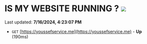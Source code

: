 # IS MY WEBSITE RUNNING ? [![](https://img.shields.io/static/v1?label=Sponsor&message=%E2%9D%A4&logo=GitHub&color=%23fe8e86)](https://github.com/sponsors/Youssef-Lehmam)

Last updated: **7/16/2024, 4:23:07 PM**

- `GET` [https://youssefservice.me](https://youssefservice.me) - **Up** (190ms)
